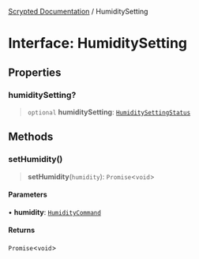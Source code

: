 [Scrypted Documentation](../globals.md) / HumiditySetting

# Interface: HumiditySetting

## Properties

### humiditySetting?

> `optional` **humiditySetting**: [`HumiditySettingStatus`](HumiditySettingStatus.md)

## Methods

### setHumidity()

> **setHumidity**(`humidity`): `Promise`\<`void`\>

#### Parameters

• **humidity**: [`HumidityCommand`](HumidityCommand.md)

#### Returns

`Promise`\<`void`\>
